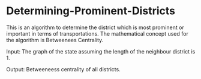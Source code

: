 # Determining-Prominent-Districts

This is an algorithm to determine the district which is most prominent or important in terms of transportations. The mathematical concept used for the algorithm is Betweenees Centrality.

Input: 
The graph of the state assuming the length of the neighbour district is 1. 

Output:
Betweeneess centrality of all districts.
